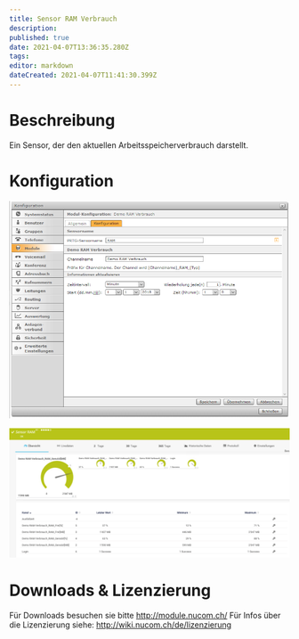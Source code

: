 ```yaml
---
title: Sensor RAM Verbrauch
description: 
published: true
date: 2021-04-07T13:36:35.280Z
tags: 
editor: markdown
dateCreated: 2021-04-07T11:41:30.399Z
---
```


# Beschreibung
Ein Sensor, der den aktuellen Arbeitsspeicherverbrauch darstellt.
# Konfiguration
![Ram](/uploads/prtg/ram.png "Ram")

![Ramsensor](/uploads/prtg/ramsensor.png "Ramsensor")
# Downloads & Lizenzierung
Für Downloads besuchen sie bitte http://module.nucom.ch/
Für Infos über die Lizenzierung siehe: http://wiki.nucom.ch/de/lizenzierung

